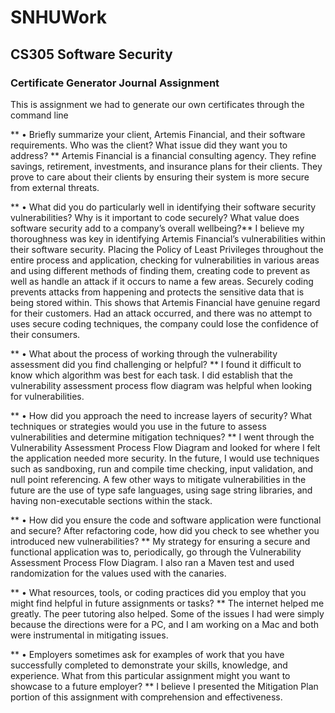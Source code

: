 # SNHUWork

## CS305 Software Security
### Certificate Generator Journal Assignment
This is assignment we had to generate our own certificates through the command line

** • Briefly summarize your client, Artemis Financial, and their software requirements. Who was the client? What issue did they want you to address? **
Artemis Financial is a financial consulting agency. They refine savings, retirement, investments, and insurance plans for their clients. They prove to care about their clients by ensuring their system is more secure from external threats.

** • What did you do particularly well in identifying their software security vulnerabilities? Why is it important to code securely? What value does software security add to a company’s overall wellbeing?**
I believe my thoroughness was key in identifying Artemis Financial’s vulnerabilities within their software security. Placing the Policy of Least Privileges throughout the entire process and application, checking for vulnerabilities in various areas and using different methods of finding them, creating code to prevent as well as handle an attack if it occurs to name a few areas. 
Securely coding prevents attacks from happening and protects the sensitive data that is being stored within. This shows that Artemis Financial have genuine regard for their customers. Had an attack occurred, and there was no attempt to uses secure coding techniques, the company could lose the confidence of their consumers. 

** • What about the process of working through the vulnerability assessment did you find challenging or helpful? **
I found it difficult to know which algorithm was best for each task. I did establish that  the vulnerability assessment process flow diagram was helpful when looking for vulnerabilities. 

** • How did you approach the need to increase layers of security? What techniques or strategies would you use in the future to assess vulnerabilities and determine mitigation techniques? **
I went through the Vulnerability Assessment Process Flow Diagram and looked for where I felt the application needed more security. In the future, I would use techniques such as sandboxing, run and compile time checking, input validation, and null point referencing. A few other ways to mitigate vulnerabilities in the future are the use of type safe languages, using sage string libraries, and having non-executable sections within the stack. 

** • How did you ensure the code and software application were functional and secure? After refactoring code, how did you check to see whether you introduced new vulnerabilities? **
My strategy for ensuring a secure and functional application was to, periodically, go through the Vulnerability Assessment Process Flow Diagram. I also ran a Maven test and used randomization for the values used with the canaries.

** • What resources, tools, or coding practices did you employ that you might find helpful in future assignments or tasks? **
The internet helped me greatly. The peer tutoring also helped. Some of the issues I had were simply because the directions were for a PC, and I am working on a Mac and both were instrumental in mitigating issues.

** • Employers sometimes ask for examples of work that you have successfully completed to demonstrate your skills, knowledge, and experience. What from this particular assignment might you want to showcase to a future employer? **
I believe I presented the Mitigation Plan portion of this assignment with comprehension and effectiveness. 
